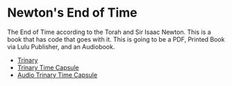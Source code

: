 # Newton's End of Time

The End of Time according to the Torah and Sir Isaac Newton.
This is a book that has code that goes with it.
This is going to be a PDF, Printed Book via Lulu Publisher, and an Audiobook.

* [Trinary](https://github.com/Light-Wizzard/End-of-Time/blob/main/books/Trinary.pdf)
* [Trinary Time Capsule](https://github.com/Light-Wizzard/End-of-Time/blob/main/books/TrinaryTimeCapsule.pdf)
* [Audio Trinary Time Capsule](http://lightwizzard.com/audio/Audiobooks/TrinaryTimeCapsule/Trinary-Time-Capsule.mp3)
